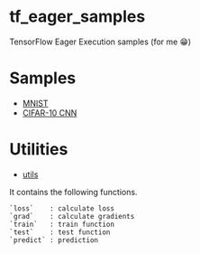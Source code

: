 # tf_eager_samples

TensorFlow Eager Execution samples (for me 😁)

# Samples
 - [MNIST](https://github.com/KawashimaHirotaka/tf_eager_samples/blob/master/samples/Dense_MNIST.py)
 - [CIFAR-10 CNN](https://github.com/KawashimaHirotaka/tf_eager_samples/blob/master/samples/CNN_CIFAR10.py)
 
# Utilities
 - [utils](https://github.com/KawashimaHirotaka/tf_eager_samples/blob/master/samples/utils.py)
 
 It contains the following functions.
 
    `loss`    : calculate loss
    `grad`    : calculate gradients
    `train`   : train function
    `test`    : test function
    `predict` : prediction
    
